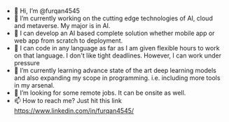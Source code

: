 - 👋 Hi, I’m @furqan4545
- 👀 I’m currently working on the cutting edge technologies of AI, cloud and metaverse. My major is in AI.
- 🌱 I can develop an AI based complete solution whether mobile app or web app from scratch to deployment. 
- 🌱 I can code in any language as far as I am given flexible hours to work on that language. I don't like tight deadlines. However, I can work under pressure 
- 🌱 I’m currently learning advance state of the art deep learning models and also expanding my scope in programming. i.e. including more tools in my arsenal.  
- 👀 I’m looking for some remote jobs. It can be onsite as well. 
- 📫 How to reach me? Just hit this link https://www.linkedin.com/in/furqan4545/

<!---
furqan4545/furqan4545 is a ✨ special ✨ repository because its `README.md` (this file) appears on your GitHub profile.
You can click the Preview link to take a look at your changes.
--->
